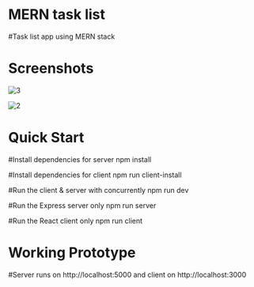 # MERN task list
#Task list app using MERN stack


# Screenshots


![3](https://user-images.githubusercontent.com/31460531/50809226-592b0580-12d0-11e9-865a-e8b0f83e95eb.JPG)


![2](https://user-images.githubusercontent.com/31460531/50809217-49132600-12d0-11e9-9a9d-9ed4cba1d56e.JPG)


# Quick Start


#Install dependencies for server
npm install

#Install dependencies for client
npm run client-install

#Run the client & server with concurrently
npm run dev

#Run the Express server only
npm run server

#Run the React client only
npm run client


# Working Prototype


#Server runs on http://localhost:5000 and client on http://localhost:3000
